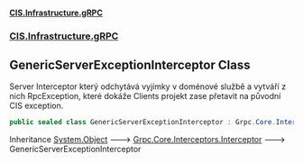 #### [CIS.Infrastructure.gRPC](index.md 'index')
### [CIS.Infrastructure.gRPC](CIS.Infrastructure.gRPC.md 'CIS.Infrastructure.gRPC')

## GenericServerExceptionInterceptor Class

Server Interceptor který odchytává vyjímky v doménové službě a vytváří z nich RpcException, které dokáže Clients projekt zase přetavit na původní CIS exception.

```csharp
public sealed class GenericServerExceptionInterceptor : Grpc.Core.Interceptors.Interceptor
```

Inheritance [System.Object](https://docs.microsoft.com/en-us/dotnet/api/System.Object 'System.Object') &#129106; [Grpc.Core.Interceptors.Interceptor](https://docs.microsoft.com/en-us/dotnet/api/Grpc.Core.Interceptors.Interceptor 'Grpc.Core.Interceptors.Interceptor') &#129106; GenericServerExceptionInterceptor